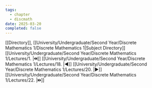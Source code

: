 ```yaml
---
tags:
  - chapter
  - discmath
date: 2025-03-20
completed: false
---
```

[[Directory]], [[University/Undergraduate/Second Year/Discrete Mathematics 1/Discrete Mathematics 1|Subject Directory]]
[[University/Undergraduate/Second Year/Discrete Mathematics 1/Lectures/1. |🞀🞀]] [[University/Undergraduate/Second Year/Discrete Mathematics 1/Lectures/18. |◀]] [[University/Undergraduate/Second Year/Discrete Mathematics 1/Lectures/20. |▶]] [[University/Undergraduate/Second Year/Discrete Mathematics 1/Lectures/22. |🞂🞂]]
# 
## 
### 